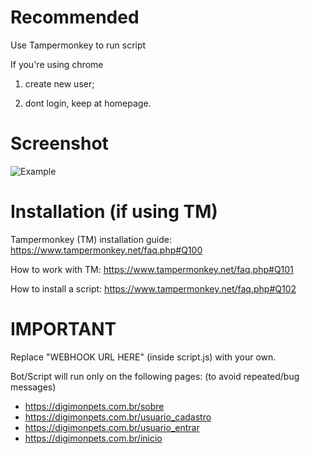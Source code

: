 # Recommended
Use Tampermonkey to run script

If you're using chrome

 1. create new user;
 
 2. dont login, keep at homepage.

# Screenshot
![Example](https://repository-images.githubusercontent.com/289476658/c204c880-e488-11ea-9213-3d9a1cd974da?raw=true "Example")

# Installation (if using TM)
Tampermonkey (TM) installation guide: https://www.tampermonkey.net/faq.php#Q100

How to work with TM: https://www.tampermonkey.net/faq.php#Q101

How to install a script: https://www.tampermonkey.net/faq.php#Q102


# IMPORTANT
Replace "WEBHOOK URL HERE" (inside script.js) with your own.

Bot/Script will run only on the following pages: (to avoid repeated/bug messages)
  - https://digimonpets.com.br/sobre
  - https://digimonpets.com.br/usuario_cadastro
  - https://digimonpets.com.br/usuario_entrar
  - https://digimonpets.com.br/inicio
